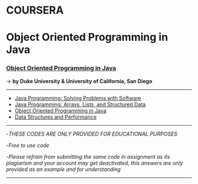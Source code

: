 # COURSERA
# Object Oriented Programming in Java

### [Object Oriented Programming in Java](https://www.coursera.org/specializations/coding-for-everyone) ###
   -> **by Duke University & University of California, San Diego**

- - - - 
   
  * [Java Programming: Solving Problems with Software](https://www.coursera.org/specializations/object-oriented-programming#courses)
  * [Java Programming: Arrays, Lists, and Structured Data](https://www.coursera.org/learn/java-programming-arrays-lists-data?specialization=object-oriented-programming)
  * [Object Oriented Programming in Java](https://www.coursera.org/learn/object-oriented-java?specialization=object-oriented-programming)
  * [Data Structures and Performance](https://www.coursera.org/learn/data-structures-optimizing-performance?specialization=object-oriented-programming)

- - - -

-*THESE CODES ARE ONLY PROVIDED FOR EDUCATIONAL PURPOSES*

-*Free to use code*

-*Please refrain from submitting the same code in assignment as its plagiarism and your account may get deactivated, this answers are only provided as an example and for understanding*

- - - -
